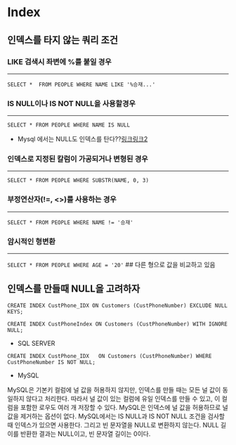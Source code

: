# Index

## 인덱스를 타지 않는 쿼리 조건

### LIKE 검색시 좌변에 %를 붙일 경우
----

`SELECT * 
FROM PEOPLE
WHERE NAME LIKE '%승재...'`
 

### IS NULL이나 IS NOT NULL을 사용할경우
----
`SELECT *
FROM PEOPLE
WHERE NAME IS NULL`

 - Mysql 에서는 NULL도 인덱스를 탄다??[링크](https://devzeroty.tistory.com/entry/MySQL-NULL%EC%9D%80-INDEX%EB%A5%BC-%ED%83%88%EA%B9%8C)[링크2](https://dev.mysql.com/doc/refman/8.0/en/create-index.html)

### 인덱스로 지정된 칼럼이 가공되거나 변형된 경우
----
`SELECT *
FROM PEOPLE
WHERE SUBSTR(NAME, 0, 3)`

### 부정연산자(!=, <>)를 사용하는 경우
----
`SELECT *
FROM PEOPLE
WHERE NAME != '승재'`

### 암시적인 형변환
----
`SELECT *
FROM PEOPLE
WHERE AGE = '20'` ## 다른 형으로 값을 비교하고 있음




## 인덱스를 만들때 NULL을 고려하자

`CREATE INDEX CustPhone_IDX
ON Customers (CustPhoneNumber)
EXCLUDE NULL KEYS;`
  
  
`CREATE INDEX CustPhoneIndex
ON Customers (CustPhoneNumber)
WITH IGNORE NULL;`
  
- SQL SERVER

`CREATE INDEX CustPhone_IDX  
ON Customers (CustPhoneNumber)
WHERE CustPhoneNumber IS NOT NULL;`
 
- MySQL

MySQL은 기본키 컬럼에 널 값을 허용하지 않지만, 인덱스를 만들 때는 모든 널 값이 동일하지 않다고 처리한다. 따라서 널 값이 있는 컬럼에 유일 인덱스를 만들 수 있고, 이 컬럼을 포함한 로우도 여러 개 저장할 수 있다.
MySQL은 인덱스에 널 값을 허용하므로 널 값을 제거하는 옵션이 없다. MySQL에서는 IS NULL과 IS NOT NULL 조건을 검사할 때 인덱스가 있으면 사용한다.
그리고 빈 문자열을 NULL로 변환하지 않는다. NULL 길이를 반환한 결과는 NULL이고, 빈 문자열 길이는 0이다.
  
